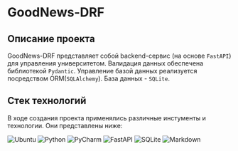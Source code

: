 # GoodNews-DRF

## Описание проекта

GoodNews-DRF представляет собой backend-сервис (на основе `FastAPI`) для управления университетом. Валидация данных обеспечена библиотекой `Pydantic`. Управление базой данных реализуется посредством ORM(`SQLAlchemy`). База данных - `SQLite`. 

## Стек технологий 

В ходе создания проекта применялись различные инстументы и технологии. Они представлены ниже:

![Ubuntu](https://img.shields.io/badge/Ubuntu-E95420?style=for-the-badge&logo=ubuntu&logoColor=white)
![Python](https://img.shields.io/badge/python-3670A0?style=for-the-badge&logo=python&logoColor=ffdd54)
![PyCharm](https://img.shields.io/badge/pycharm-143?style=for-the-badge&logo=pycharm&logoColor=black&color=black&labelColor=green)
![FastAPI](https://img.shields.io/badge/FastAPI-005571?style=for-the-badge&logo=fastapi)
![SQLite](https://img.shields.io/badge/sqlite-%2307405e.svg?style=for-the-badge&logo=sqlite&logoColor=white)
![Markdown](https://img.shields.io/badge/markdown-%23000000.svg?style=for-the-badge&logo=markdown&logoColor=white)
 
